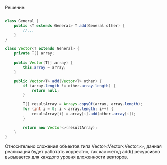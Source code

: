 Решение:

```java

class General {
    public <T extends General> T add(General other) {
        //...
    }
}

class Vector<T extends General> {
    private T[] array;

    public Vector(T[] array) {
        this.array = array;
    }

    public Vector<T> add(Vector<T> other) {
        if (array.length != other.array.length) {
            return null;
        }

        T[] resultArray = Arrays.copyOf(array, array.length);
        for (int i = 0; i < array.length; i++) {
            resultArray[i] = array[i].add(other.array[i]);
        }

        return new Vector<>(resultArray);
    }
}
```

Относительно сложения объектов типа Vector<Vector<Vector<T>>>, 
данная реализация будет работать корректно, 
так как метод add() рекурсивно вызывается для каждого уровня вложенности векторов.